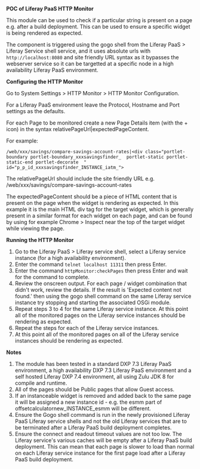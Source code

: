 **POC of Liferay PaaS HTTP Monitor**

This module can be used to check if a particular string is present on a page e.g. after a build deployment. This can be used to ensure a specific widget is being rendered as expected.

The component is triggered using the gogo shell from the Liferay PaaS > Liferay Service shell service, and it uses absolute urls with `http://localhost:8080` and site friendly URL syntax as it bypasses the webserver service so it can be targetted at a specific node in a high availability Liferay PaaS environment.

**Configuring the HTTP Monitor**

Go to System Settings > HTTP Monitor > HTTP Monitor Configuration.

For a Liferay PaaS environment leave the Protocol, Hostname and Port settings as the defaults.

For each Page to be monitored create a new Page Details item (with the + icon) in the syntax relativePageUrl|expectedPageContent. 

For example:

`/web/xxx/savings/compare-savings-account-rates|<div class="portlet-boundary portlet-boundary_xxxsavingsfinder_  portlet-static portlet-static-end portlet-decorate  " id="p_p_id_xxxsavingsfinder_INSTANCE_iatm_">`

The relativePageUrl should include the site friendly URL e.g. /web/xxx/savings/compare-savings-account-rates

The expectedPageContent should be a piece of HTML content that is present on the page when the widget is rendering as expected. In this example it is the main HTML div tag for the target widget, which is generally present in a similar format for each widget on each page, and can be found by using for example Chrome > Inspect near the top of the target widget while viewing the page.

**Running the HTTP Monitor**

1. Go to the Liferay PaaS > Liferay service shell, select a Liferay service instance (for a high availability environment).
2. Enter the command `telnet localhost 11311` then press Enter.
3. Enter the command `httpMonitor:checkPages` then press Enter and wait for the command to complete.
4. Review the onscreen output. For each page / widget combination that didn't work, review the details. If the result is 'Expected content not found.' then using the gogo shell command on the same Liferay service instance try stopping and starting the associated OSGi module.
5. Repeat steps 3 to 4 for the same Liferay service instance. At this point all of the monitored pages on the Liferay service instances should be rendering as expected.
6. Repeat the steps for each of the Liferay service instances.
7. At this point all of the monitored pages on all of the Liferay service instances should be rendering as expected.

**Notes**

1. The module has been tested in a standard DXP 7.3 Liferay PaaS environment, a high availability DXP 7.3 Liferay PaaS environment and a self hosted Liferay DXP 7.4 environment, all using Zulu JDK 8 for compile and runtime.
2. All of the pages should be Public pages that allow Guest access.
3. If an instanceable widget is removed and added back to the same page it will be assigned a new instance id - e.g. the esmm part of offsetcalculatornew_INSTANCE_esmm will be different. 
4. Ensure the Gogo shell command is run in the newly provisioned Liferay PaaS Liferay service shells and not the old Liferay services that are to be terminated after a Liferay PaaS build deployment completes.
5. Ensure the connect and readout timeout values are not too low. The Liferay service's various caches will be empty after a Liferay PaaS build deployment. This can mean that each page is slower to load than normal on each Liferay service instance for the first page load after a Liferay PaaS build deployment.
